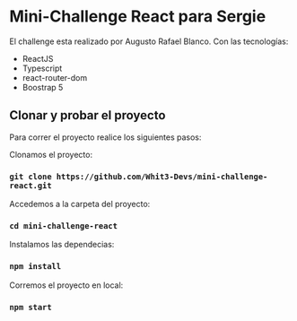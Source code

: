 # Mini-Challenge React para Sergie
El challenge esta realizado por Augusto Rafael Blanco. 
Con las tecnologías:
- ReactJS
- Typescript
- react-router-dom
- Boostrap 5


## Clonar y probar el proyecto

Para correr el proyecto realice los siguientes pasos:

Clonamos el proyecto:
### `git clone https://github.com/Whit3-Devs/mini-challenge-react.git`

Accedemos a la carpeta del proyecto:
### `cd mini-challenge-react`

Instalamos las dependecias:
### `npm install`

Corremos el proyecto en local:
### `npm start`


